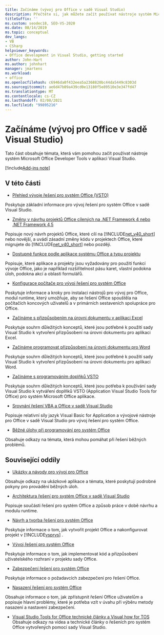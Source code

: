 ```yaml
---
title: Začínáme (vývoj pro Office v sadě Visual Studio)
description: Přečtěte si, jak můžete začít používat nástroje systém Microsoft Office Developer Tools v sadě Visual Studio k sestavování řešení pro systém Office.
titleSuffix: ''
ms.custom: seodec18, SEO-VS-2020
ms.date: 08/14/2019
ms.topic: conceptual
dev_langs:
- VB
- CSharp
helpviewer_keywords:
- Office development in Visual Studio, getting started
author: John-Hart
ms.author: johnhart
manager: jmartens
ms.workload:
- office
ms.openlocfilehash: c6946da0f432eea5a2368820bc44da5449c8303d
ms.sourcegitcommit: ae6d47b09a439cd0e13180f5e89510e3e347fd47
ms.translationtype: MT
ms.contentlocale: cs-CZ
ms.lasthandoff: 02/08/2021
ms.locfileid: "99895216"
---
```

# <a name="get-started-office-development-in-visual-studio"></a>Začínáme (vývoj pro Office v sadě Visual Studio)
  Tato část obsahuje témata, která vám pomohou začít používat nástroje systém Microsoft Office Developer Tools v aplikaci Visual Studio.

[!include[Add-ins note](includes/addinsnote.md)]

## <a name="in-this-section"></a>V této části
- [Přehled vývoje řešení pro systém Office &#40;VSTO&#41;](../vsto/office-solutions-development-overview-vsto.md)

 Poskytuje základní informace pro vývoj řešení pro systém Office v sadě Visual Studio.

- [Změny v návrhu projektů Office cílených na .NET Framework 4 nebo .NET Framework 4,5](../vsto/changes-to-the-design-of-office-projects-that-target-the-dotnet-framework-4-or-the-dotnet-framework-4-5.md)

 Popisuje nový návrh projektů Office, které cílí na [!INCLUDE[net_v40_short](../sharepoint/includes/net-v40-short-md.md)] nebo novější, a uvádí zásadní změny kódu v projektech Office, které migrujete do [!INCLUDE[net_v40_short](../sharepoint/includes/net-v40-short-md.md)] nebo později.

- [Dostupné funkce podle aplikace systému Office a typu projektu](../vsto/features-available-by-office-application-and-project-type.md)

 Popisuje, které aplikace a projekty jsou vyžadovány pro použití funkcí vývoje Office, jako je například rozšiřitelnost pásu karet, vlastní podokna úloh, podokna akcí a oblasti formulářů.

- [Konfigurace počítače pro vývoj řešení pro systém Office](../vsto/configuring-a-computer-to-develop-office-solutions.md)

 Poskytuje informace a kroky pro instalaci nástrojů pro vývoj pro Office, modul runtime, který umožňuje, aby se řešení Office spouštěla na počítačích koncových uživatelů a v primárních sestaveních spolupráce pro Office.

- [Začínáme s přizpůsobením na úrovni dokumentu v aplikaci Excel](../vsto/getting-started-programming-document-level-customizations-for-excel.md)

 Poskytuje souhrn důležitých konceptů, které jsou potřebné k použití sady Visual Studio k vytvoření přizpůsobení na úrovni dokumentu pro aplikaci Excel.

- [Začínáme programovat přizpůsobení na úrovni dokumentu pro Word](../vsto/getting-started-programming-document-level-customizations-for-word.md)

 Poskytuje souhrn důležitých konceptů, které jsou potřebné k použití sady Visual Studio k vytvoření přizpůsobení na úrovni dokumentu pro aplikaci Word.

- [Začínáme s programováním doplňků VSTO](../vsto/getting-started-programming-vsto-add-ins.md)

 Poskytuje souhrn důležitých konceptů, které jsou potřeba k používání sady Visual Studio k vytváření doplňků VSTO (Application Visual Studio Tools for Office) pro systém Microsoft Office aplikace.

- [Srovnání řešení VBA a Office v sadě Visual Studio](../vsto/vba-and-office-solutions-in-visual-studio-compared.md)

 Popisuje relativní síly jazyk Visual Basic for Application a vývojové nástroje pro Office v sadě Visual Studio pro vývoj řešení pro systém Office.

- [Běžné úlohy při programování pro systém Office](../vsto/common-tasks-in-office-programming.md)

 Obsahuje odkazy na témata, která mohou pomáhat při řešení běžných problémů.

## <a name="related-sections"></a>Související oddíly
- [Ukázky a návody pro vývoj pro Office](../vsto/office-development-samples-and-walkthroughs.md)

 Obsahuje odkazy na ukázkové aplikace a témata, které poskytují podrobné pokyny pro provádění běžných úloh.

- [Architektura řešení pro systém Office v sadě Visual Studio](../vsto/architecture-of-office-solutions-in-visual-studio.md)

 Popisuje součásti řešení pro systém Office a způsob práce v době návrhu a modulu runtime.

- [Návrh a tvorba řešení pro systém Office](../vsto/designing-and-creating-office-solutions.md)

 Poskytuje informace o tom, jak vytvořit projekt Office a nakonfigurovat projekt v [!INCLUDE[vsprvs](../sharepoint/includes/vsprvs-md.md)] .

- [Vývoj řešení pro systém Office](../vsto/developing-office-solutions.md)

 Poskytuje informace o tom, jak implementovat kód a přizpůsobení uživatelského rozhraní v projektu sady Office.

- [Zabezpečení řešení pro systém Office](../vsto/securing-office-solutions.md)

 Poskytuje informace o požadavcích zabezpečení pro řešení Office.

- [Nasazení řešení pro systém Office](../vsto/deploying-an-office-solution.md)

 Obsahuje informace o tom, jak zpřístupnit řešení Office uživatelům a popisuje hlavní problémy, které je potřeba vzít v úvahu při výběru metody nasazení a nastavení zabezpečení.

- [Visual Studio Tools for Office technické články a Visual how for TOS](/previous-versions/office/developer/office-2007/bb871648(v=office.12)) Obsahuje odkazy na videa a technické články o řešeních pro systém Office vytvořených pomocí sady Visual Studio.
